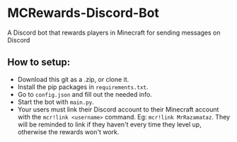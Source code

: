 # MCRewards-Discord-Bot
A Discord bot that rewards players in Minecraft for sending messages on Discord


## How to setup:
* Download this git as a .zip, or clone it.
* Install the pip packages in `requirements.txt`.
* Go to `config.json` and fill out the needed info.
* Start the bot with `main.py`.
* Your users must link their Discord account to their Minecraft account with the `mcr!link <username>` command. Eg: `mcr!link MrRazamataz`. They will be reminded to link if they haven't every time they level up, otherwise the rewards won't work.


